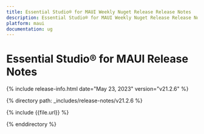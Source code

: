 ```yaml
---
title: Essential Studio® for MAUI Weekly Nuget Release Release Notes   
description: Essential Studio® for MAUI Weekly Nuget Release Release Notes  
platform: maui
documentation: ug
---
```


# Essential Studio® for MAUI Release Notes  

{% include release-info.html date="May 23, 2023"  version="v21.2.6" %} 

{% directory path: _includes/release-notes/v21.2.6 %}

{% include {{file.url}} %}

{% enddirectory %}


